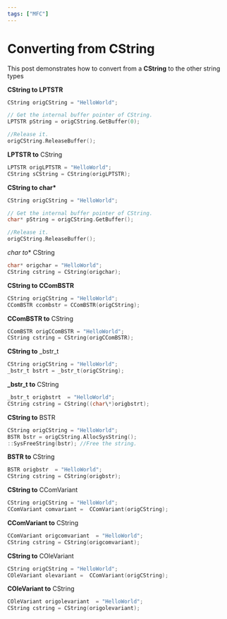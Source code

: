 ```yaml
---
tags: ["MFC"]
---
```

<!--markdownlint-disable MD013 MD029 MD036 MD024 MD033 MD040 MD042 MD001 MD051 MD025 MD052-->
# Converting from CString

This post demonstrates how to convert from a **CString** to the other string types

**CString to LPTSTR**

```cpp
CString origCString = "HelloWorld";

// Get the internal buffer pointer of CString.
LPTSTR pString = origCString.GetBuffer(0);

//Release it.
origCString.ReleaseBuffer();
```

**LPTSTR to** CString

```cpp
LPTSTR origLPTSTR = "HelloWorld";
CString sCString = CString(origLPTSTR);
```

**CString to char\***

```cpp
CString origCString = "HelloWorld";

// Get the internal buffer pointer of CString.
char* pString = origCString.GetBuffer();

//Release it.
origCString.ReleaseBuffer();
```

**char* to** CString

```cpp
char* origchar = "HelloWorld";
CString cstring = CString(origchar);
```

**CString to CComBSTR**

```cpp
CString origCString = "HelloWorld";
CComBSTR ccombstr = CComBSTR(origCString);
```

**CComBSTR to** CString

```cpp
CComBSTR origCComBSTR = "HelloWorld";
CString cstring = CString(origCComBSTR);
```

**CString to** _bstr_t

```cpp
CString origCString = "HelloWorld";
_bstr_t bstrt = _bstr_t(origCString);
```

**_bstr_t to** CString

```cpp
_bstr_t origbstrt  = "HelloWorld";
CString cstring = CString((char\*)origbstrt);
```

**CString to** BSTR

```cpp
CString origCString = "HelloWorld";
BSTR bstr = origCString.AllocSysString();
::SysFreeString(bstr); //Free the string.
```

**BSTR to** CString

```cpp
BSTR origbstr  = "HelloWorld";
CString cstring = CString(origbstr);
```

**CString to** CComVariant

```cpp
CString origCString = "HelloWorld";
CComVariant comvariant =  CComVariant(origCString);
```

**CComVariant to** CString

```cpp
CComVariant origcomvariant  = "HelloWorld";
CString cstring = CString(origcomvariant);
```

**CString to** COleVariant

```cpp
CString origCString = "HelloWorld";
COleVariant olevariant =  CComVariant(origCString);
```

**COleVariant to** CString

```cpp
COleVariant origolevariant  = "HelloWorld";
CString cstring = CString(origolevariant);
```
